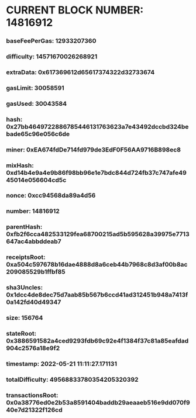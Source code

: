 # CURRENT BLOCK NUMBER: 14816912

### baseFeePerGas: 12933207360
### difficulty: 14571670026268921
### extraData: 0x617369612d65617374322d32733674
### gasLimit: 30058591
### gasUsed: 30043584
### hash: 0x27bb4649722886785446131763623a7e43492dccbd324bebade65c96e056c6de
### miner: 0xEA674fdDe714fd979de3EdF0F56AA9716B898ec8
### mixHash: 0xd14b4e9a4e9b86f98bb96e1e7bdc844d724fb37c747afe4945014e056604cd5c
### nonce: 0xcc94568da89a4d56
### number: 14816912
### parentHash: 0xfb2f6cca482533129fea68700215ad5b595628a39975e7713647ac4abbddeab7
### receiptsRoot: 0xa504c597678b16dae4888d8a6ceb44b7968c8d3af00b8ac209085529b1ffbf85
### sha3Uncles: 0x1dcc4de8dec75d7aab85b567b6ccd41ad312451b948a7413f0a142fd40d49347
### size: 156764
### stateRoot: 0x3886591582a4ced9293fdb69c92e4f1384f37c81a85eafdad904c2576a18e9f2
### timestamp: 2022-05-21 11:11:27.171131
### totalDifficulty: 49568833780354205320392
### transactionsRoot: 0x0a38776ed0e2b53a8591404baddb29aeaaeb516e9dd070f940e7d21322f126cd
